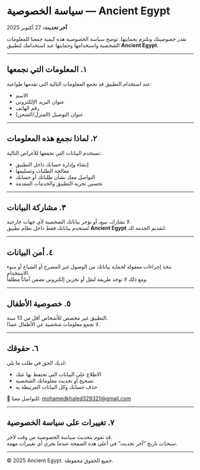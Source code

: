 # سياسة الخصوصية — Ancient Egypt

**آخر تحديث:** 27 أكتوبر 2025  

نقدر خصوصيتك ونلتزم بحمايتها. توضح سياسة الخصوصية هذه كيفية جمعنا للمعلومات الشخصية واستخدامها وحمايتها عند استخدامك لتطبيق **Ancient Egypt**.

---

## ١. المعلومات التي نجمعها
عند استخدام التطبيق قد نجمع المعلومات التالية التي تقدمها طواعية:
- الاسم  
- عنوان البريد الإلكتروني  
- رقم الهاتف  
- عنوان التوصيل (المنزل/الشحن)  

---

## ٢. لماذا نجمع هذه المعلومات
نستخدم البيانات التي نجمعها للأغراض التالية:
- إنشاء وإدارة حسابك داخل التطبيق  
- معالجة الطلبات وتسليمها  
- التواصل معك بشأن طلباتك أو حسابك  
- تحسين تجربة التطبيق والخدمات المقدمة  

---

## ٣. مشاركة البيانات
لا نشارك، نبيع، أو نؤجر بياناتك الشخصية لأي جهات خارجية.  
تُستخدم بياناتك فقط داخل نظام تطبيق **Ancient Egypt** لتقديم الخدمة لك.

---

## ٤. أمن البيانات
نتخذ إجراءات معقولة لحماية بياناتك من الوصول غير المصرح أو الضياع أو سوء الاستخدام.  
ومع ذلك لا توجد طريقة لنقل أو تخزين إلكتروني تضمن أماناً مطلقاً.

---

## ٥. خصوصية الأطفال
التطبيق غير مخصص للأشخاص أقل من 13 سنة.  
لا نجمع معلومات شخصية عن الأطفال عمدًا.

---

## ٦. حقوقك
لديك الحق في طلب ما يلي:
- الاطلاع على البيانات التي نحتفظ بها عنك  
- تصحيح أو تحديث معلوماتك الشخصية  
- حذف حسابك وكل البيانات المرتبطة به  

📩 للتواصل معنا: [mohamedkhaled329321@gmail.com](mailto:mohamedkhaled329321@gmail.com)

---

## ٧. تغييرات على سياسة الخصوصية
قد نقوم بتحديث سياسة الخصوصية من وقت لآخر.  
سنحدّث تاريخ “آخر تحديث” في أعلى هذه الصفحة عندما نجري أي تغييرات مهمة.

---

© 2025 Ancient Egypt. جميع الحقوق محفوظة.
